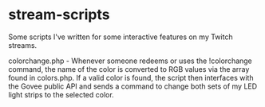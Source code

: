 # stream-scripts
Some scripts I've written for some interactive features on my Twitch streams.

colorchange.php - Whenever someone redeems or uses the !colorchange command, the name of the color is converted to RGB values via the array found in colors.php. If a valid color is found, the script then interfaces with the Govee public API and sends a command to change both sets of my LED light strips to the selected color.

